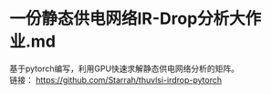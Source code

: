 一份静态供电网络IR-Drop分析大作业.md
=========================================
基于pytorch编写，利用GPU快速求解静态供电网络分析的矩阵。  
链接： https://github.com/Starrah/thuvlsi-irdrop-pytorch
